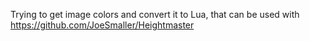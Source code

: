 Trying to get image colors and convert it to Lua, that can be used with https://github.com/JoeSmaller/Heightmaster
